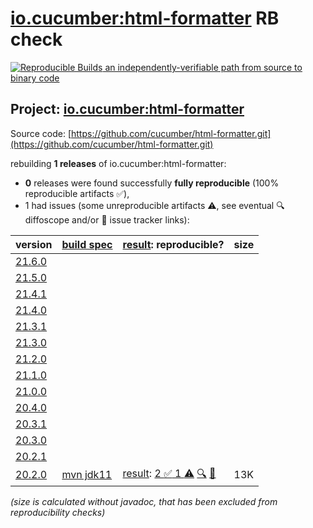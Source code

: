[io.cucumber:html-formatter](https://central.sonatype.com/artifact/io.cucumber/html-formatter/versions) RB check
=======

[![Reproducible Builds](https://reproducible-builds.org/images/logos/rb.svg) an independently-verifiable path from source to binary code](https://reproducible-builds.org/)

## Project: [io.cucumber:html-formatter](https://central.sonatype.com/artifact/io.cucumber/html-formatter/versions)

Source code: [https://github.com/cucumber/html-formatter.git](https://github.com/cucumber/html-formatter.git)

rebuilding **1 releases** of io.cucumber:html-formatter:
- **0** releases were found successfully **fully reproducible** (100% reproducible artifacts :white_check_mark:),
- 1 had issues (some unreproducible artifacts :warning:, see eventual :mag: diffoscope and/or :memo: issue tracker links):

| version | [build spec](/BUILDSPEC.md) | [result](https://reproducible-builds.org/docs/jvm/): reproducible? | size |
| -- | --------- | ------ | -- |
| [21.6.0](https://central.sonatype.com/artifact/io.cucumber/html-formatter/21.6.0/pom) | | | |
| [21.5.0](https://central.sonatype.com/artifact/io.cucumber/html-formatter/21.5.0/pom) | | | |
| [21.4.1](https://central.sonatype.com/artifact/io.cucumber/html-formatter/21.4.1/pom) | | | |
| [21.4.0](https://central.sonatype.com/artifact/io.cucumber/html-formatter/21.4.0/pom) | | | |
| [21.3.1](https://central.sonatype.com/artifact/io.cucumber/html-formatter/21.3.1/pom) | | | |
| [21.3.0](https://central.sonatype.com/artifact/io.cucumber/html-formatter/21.3.0/pom) | | | |
| [21.2.0](https://central.sonatype.com/artifact/io.cucumber/html-formatter/21.2.0/pom) | | | |
| [21.1.0](https://central.sonatype.com/artifact/io.cucumber/html-formatter/21.1.0/pom) | | | |
| [21.0.0](https://central.sonatype.com/artifact/io.cucumber/html-formatter/21.0.0/pom) | | | |
| [20.4.0](https://central.sonatype.com/artifact/io.cucumber/html-formatter/20.4.0/pom) | | | |
| [20.3.1](https://central.sonatype.com/artifact/io.cucumber/html-formatter/20.3.1/pom) | | | |
| [20.3.0](https://central.sonatype.com/artifact/io.cucumber/html-formatter/20.3.0/pom) | | | |
| [20.2.1](https://central.sonatype.com/artifact/io.cucumber/html-formatter/20.2.1/pom) | | | |
| [20.2.0](https://central.sonatype.com/artifact/io.cucumber/html-formatter/20.2.0/pom) | [mvn jdk11](html-formatter-20.2.0.buildspec) | [result](html-formatter-20.2.0.buildinfo): [2 :white_check_mark:  1 :warning:](html-formatter-20.2.0.buildcompare) [:mag:](html-formatter-20.2.0.diffoscope) [:memo:](https://github.com/cucumber/html-formatter/issues/207) | 13K |

<i>(size is calculated without javadoc, that has been excluded from reproducibility checks)</i>

